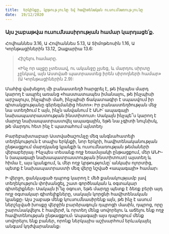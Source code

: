 ```yaml
---
title:  Երկինքը, կրթությունը եվ հավիտենական ուսումնառությունը
date:  19/12/2020
---
```


### Այս շաբաթվա ուսումնասիրության համար կարդացե՛ք.
Հովհաննես 3.16, Ա Հովհաննես 5.13, Ա Տիմոթեոսին 1.16, Ա Կորնթացիներին 13.12, Զաքարիա 13.6:

> <p>Հիշելու համարը.<p>
> «Ինչ որ աչքը չտեսավ, ու ականջը չլսեց, և մարդու սիրտը չընկավ, այն Աստված պատրաստեց իրեն սիրողների համար» (Ա Կորնթացիներին 2.9):

Մահից վախեցող մի բանաստեղծ հարցրել է, թե ինչպես մարդ կարող է ապրել առանց «հաստատապես իմանալու, թե ինչպիսի արշալույս, ինչպիսի մահ, ինչպիսի ճակատագիր է սպասվում իր գիտակցությանը գերեզմանից հետո»։ Իր բանաստեղծության մեջ նա ստեղծում է այն, ինչն անվանում է ԱՆԻ՝ ապագայի նախապատրաստության ինստիտուտ։ Սակայն ինչպե՞ս կարող է մարդը նախապատրաստվել ապագային, եթե նա չգիտի նույնիսկ, թե մարդու հետ ինչ է պատահում այնտեղ։

Բարեբախտաբար Աստվածաշունչը մեզ անգնահատելի տեղեկություն է տալիս երկնքի, նոր երկրի, հավիտենականության ընթացքում մարդկանց կյանքի և ուսումնառության թեմաների վերաբերյալ։ Ինչպես տեսանք ողջ եռամսյակի ընթացքում, մեր ԱՆԻ-ն (ապագայի նախապատրաստության ինստիտուտ) այստեղ և հիմա է, այս կյանքում, և մեր ողջ կրթությունը՝ անկախ ոլորտից, պետք է նախապատրաստի մեզ վերը նշված «ապագայի» համար։

Ի վերջո, ցանկացած դպրոց կարող է մեծ քանակությամբ լավ տեղեկություն փոխանցել, շատ գործնական և օգտակար գիտելիքներ։ Սակայն ի՞նչ օգուտ, եթե մարդը պետք է ձեռք բերի այդ ողջ օգտակար գիտելիքները, սակայն կորցնի հավիտենական կյանքը։ Այս շաբաթ մենք կուսումնասիրենք այն, թե ինչ է ասում ներշնչված խոսքը վերջին բարձրագույն դպրոցի մասին, դպրոց, որը շարունակվելու է հավերժ, և որտեղ մենք սովորելու և աճելու ենք ողջ հավիտենության ընթացքում։ Ապագայի այս դպրոցում մենք սովորելու ենք բաներ, որոնք ներկայիս աշխարհում երևակայել անգամ կդժվարանանք։
